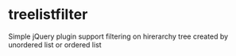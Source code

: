 treelistfilter
==============

Simple jQuery plugin support filtering on hirerarchy tree created by unordered list or ordered list
